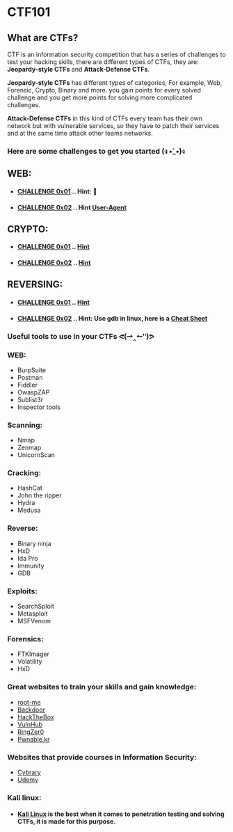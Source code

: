 # CTF101

## What are CTFs?

CTF is an information security competition that has a series of challenges to test your hacking skills, there are different types of CTFs, they are:
**Jeopardy-style CTFs** and **Attack-Defense CTFs**.

**Jeopardy-style CTFs** has different types of categories, For example, Web, Forensic, Crypto, Binary and more.
you gain points for every solved challenge and you get more points for solving more complicated challenges.

**Attack-Defense CTFs** in this kind of CTFs every team has their own network but with vulnerable services, so they have to patch their services and at the same time attack other teams networks.

### Here are some challenges to get you started (ง •̀_•́)ง

## WEB:
- #### [CHALLENGE 0x01](http://hack.bckdr.in/2013-WEB-50/getflag.php) .. Hint: 🍪
- #### [CHALLENGE 0x02](http://hack.bckdr.in/BRWSR/) .. Hint [User-Agent](https://en.wikipedia.org/wiki/User_agent)

## CRYPTO:
- #### [CHALLENGE 0x01](https://github.com/B4ss4m/CTF101/blob/master/Crypto%20Challenge.md) .. [Hint](http://southernshakespearefestival.org/wp-content/uploads/2016/08/Caesar-Salad-768x665.jpg)
- #### [CHALLENGE 0x02](https://github.com/B4ss4m/CTF101/blob/master/Decrypt%20Me!!.md) .. [Hint](https://static.comicvine.com/uploads/scale_small/5/58127/1220284-441px_samuel_morse_1840.jpg)

## REVERSING:
- #### [CHALLENGE 0x01](https://backdoor.sdslabs.co/challenges/2013-BIN-50) .. [Hint](https://www.lifewire.com/strings-linux-command-4093452)
- #### [CHALLENGE 0x02](https://backdoor.sdslabs.co/challenges/HIDE-MEDIUM) .. Hint: Use gdb in linux, here is a [Cheat Sheet](https://darkdust.net/files/GDB%20Cheat%20Sheet.pdf)




### Useful tools to use in your CTFs ᕙ(⇀‸↼‶)ᕗ

### WEB:
- BurpSuite
- Postman
- Fiddler
- OwaspZAP
- Sublist3r
- Inspector tools

### Scanning:
- Nmap
- Zenmap
- UnicornScan

### Cracking:
- HashCat
- John the ripper
- Hydra
- Medusa

### Reverse:
- Binary ninja
- HxD
- Ida Pro
- Immunity
- GDB

### Exploits:
- SearchSploit
- Metasploit
- MSFVenom

### Forensics:
- FTKImager
- Volatility
- HxD

### Great websites to train your skills and gain knowledge:

- [root-me](https://root-me.org/)
- [Backdoor](https://backdoor.sdslabs.co/)
- [HackTheBox](https://www.hackthebox.eu/)
- [VulnHub](https://www.vulnhub.com/)
- [RingZer0](https://ringzer0team.com/)
- [Pwnable.kr](http://pwnable.kr/)

### Websites that provide courses in Information Security:
- [Cybrary](https://cybrary.it/)
- [Udemy](https://www.udemy.com/)
### Kali linux:
- #### [Kali Linux](https://www.kali.org/downloads/) is the best when it comes to penetration testing and solving CTFs, it is made for this purpose.

